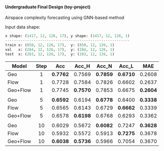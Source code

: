#### Undergraduate Final Design (toy-project)
Airspace complexity forecasting using GNN-based method

Input data shape:
```python
x shape: (1417, 12, 126, 17), y shape: (1417, 12, 126, 1)
---------------------------------------------------------
train x: (850, 12, 126, 17),  y: (850, 12, 126, 1)
val   x: (284, 12, 126, 17),  y: (284, 12, 126, 1)
test  x: (283, 12, 126, 17),  y: (283, 12, 126, 1)
```

|Model|Step|Acc|Acc_H|Acc_N|Acc_L|MAE|RMSE|MAPE|
|-----|:--:|:-:|:---:|:---:|:---:|:-:|:--:|:--:|
|Geo|1 |**0.7762**|0.7569|**0.7859**|**0.6710**|0.2608|**0.3614**|**20.53%**|
|Flow|1 |0.7728|0.7584|0.7826|0.6602|0.2637|0.3659|20.71%|
|Geo+Flow|1 |0.7745|**0.7570**|0.7853|0.6675|**0.2604**|0.3618|20.57%|
||||||||||
|Geo|5 |**0.6592**|0.6194|**0.6778**|0.6400|**0.3338**|**0.4158**|**26.23%**|
|Flow|5 |0.6565|0.6143|0.6729|**0.6662**|0.3339|0.4177|26.31%|
|Geo+Flow|5 |0.6578|**0.6198**|0.6768|0.6293|0.3362|0.4185|26.41%|
||||||||||
|Geo|10|0.6029|0.5672|**0.6082**|0.7247|**0.3628**|**0.4387**|28.53%|
|Flow|10|0.5932|0.5572|0.5913|**0.7275**|0.3678|0.4431|29.03%|
|Geo+Flow|10|**0.6038**|**0.5736**|0.5966|0.7054|0.3670|0.4399|**28.24%**|
